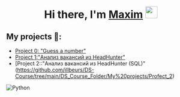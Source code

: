 <h1 align="center">Hi there, I'm <a href="https://github.com/illbeurs" target="_blank">Maxim</a> 
<img src="https://github.com/blackcater/blackcater/raw/main/images/Hi.gif" height="32"/></h1>

## My projects 🚀:
* [Project 0: "Guess a number"](https://github.com/illbeurs/DS-Course/tree/main/project_0)
* [Project 1:"Анализ вакансий из HeadHunter"](https://github.com/illbeurs/DS-Course/tree/main/DS_Course_Folder/Project_1)
* [Project 2::"Анализ вакансий из HeadHunter (SQL)"(https://github.com/illbeurs/DS-Course/tree/main/DS_Course_Folder/My%20projects/Profect_2)

![Python](https://img.shields.io/badge/python-3670A0?style=for-the-badge&logo=python&logoColor=ffdd54)
